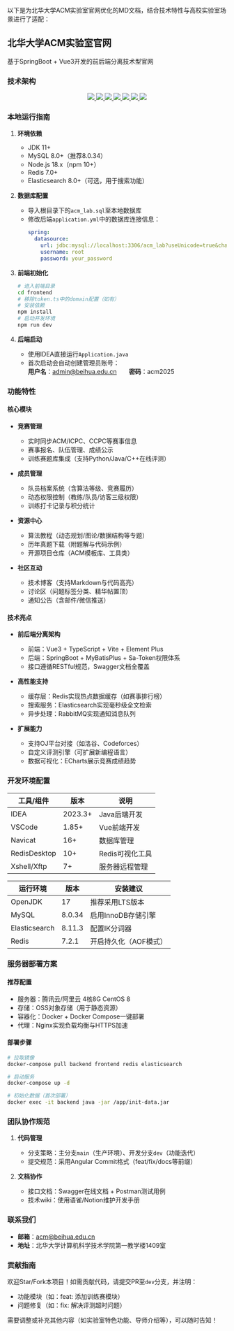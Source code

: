 
以下是为北华大学ACM实验室官网优化的MD文档，结合技术特性与高校实验室场景进行了适配：


## 北华大学ACM实验室官网  
基于SpringBoot + Vue3开发的前后端分离技术型官网  


### 技术架构  
<p align="center">  
  <a target="_blank" href="https://github.com/YourRepository">  
    <img src="https://img.shields.io/badge/JDK-11-green"/>  
    <img src="https://img.shields.io/badge/SpringBoot-3.2.3-green"/>  
    <img src="https://img.shields.io/badge/Vue-3.3.4-green"/>  
    <img src="https://img.shields.io/badge/MySQL-8.0.34-green"/>  
    <img src="https://img.shields.io/badge/MyBatisPlus-4.4.3-green"/>  
    <img src="https://img.shields.io/badge/Redis-7.2.1-green"/>  
    <img src="https://img.shields.io/badge/Elasticsearch-8.11.3-green"/>  
  </a>  
</p>  


### 本地运行指南  
1. **环境依赖**  
   - JDK 11+  
   - MySQL 8.0+（推荐8.0.34）  
   - Node.js 18.x（npm 10+）  
   - Redis 7.0+  
   - Elasticsearch 8.0+（可选，用于搜索功能）  

2. **数据库配置**  
   - 导入根目录下的`acm_lab.sql`至本地数据库  
   - 修改后端`application.yml`中的数据库连接信息：  
     ```yaml  
     spring:  
       datasource:  
         url: jdbc:mysql://localhost:3306/acm_lab?useUnicode=true&characterEncoding=utf8&serverTimezone=Asia/Shanghai  
         username: root  
         password: your_password  
     ```  

3. **前端初始化**  
   ```bash  
   # 进入前端目录  
   cd frontend  
   # 移除token.ts中的domain配置（如有）  
   # 安装依赖  
   npm install  
   # 启动开发环境  
   npm run dev  
   ```  

4. **后端启动**  
   - 使用IDEA直接运行`Application.java`  
   - 首次启动会自动创建管理员账号：  
     **用户名**：admin@beihua.edu.cn  **密码**：acm2025  


### 功能特性  
#### 核心模块  
- **竞赛管理**  
  - 实时同步ACM/ICPC、CCPC等赛事信息  
  - 赛事报名、队伍管理、成绩公示  
  - 训练赛题库集成（支持Python/Java/C++在线评测）  

- **成员管理**  
  - 队员档案系统（含算法等级、竞赛履历）  
  - 动态权限控制（教练/队员/访客三级权限）  
  - 训练打卡记录与积分统计  

- **资源中心**  
  - 算法教程（动态规划/图论/数据结构等专题）  
  - 历年真题下载（附题解与代码示例）  
  - 开源项目仓库（ACM模板库、工具类）  

- **社区互动**  
  - 技术博客（支持Markdown与代码高亮）  
  - 讨论区（问题标签分类、精华帖置顶）  
  - 通知公告（含邮件/微信推送）  

#### 技术亮点  
- **前后端分离架构**  
  - 前端：Vue3 + TypeScript + Vite + Element Plus  
  - 后端：SpringBoot + MyBatisPlus + Sa-Token权限体系  
  - 接口遵循RESTful规范，Swagger文档全覆盖  

- **高性能支持**  
  - 缓存层：Redis实现热点数据缓存（如赛事排行榜）  
  - 搜索服务：Elasticsearch实现毫秒级全文检索  
  - 异步处理：RabbitMQ实现通知消息队列  

- **扩展能力**  
  - 支持OJ平台对接（如洛谷、Codeforces）  
  - 自定义评测引擎（可扩展新编程语言）  
  - 数据可视化：ECharts展示竞赛成绩趋势  


### 开发环境配置  
| 工具/组件        | 版本          | 说明                     |  
|------------------|---------------|--------------------------|  
| IDEA             | 2023.3+       | Java后端开发             |  
| VSCode           | 1.85+         | Vue前端开发              |  
| Navicat          | 16+           | 数据库管理               |  
| RedisDesktop     | 10+           | Redis可视化工具          |  
| Xshell/Xftp      | 7+            | 服务器远程管理           |  

| 运行环境         | 版本          | 安装建议                 |  
|------------------|---------------|--------------------------|  
| OpenJDK          | 17            | 推荐采用LTS版本          |  
| MySQL            | 8.0.34        | 启用InnoDB存储引擎       |  
| Elasticsearch    | 8.11.3        | 配置IK分词器             |  
| Redis            | 7.2.1         | 开启持久化（AOF模式）    |  


### 服务器部署方案  
#### 推荐配置  
- 服务器：腾讯云/阿里云 4核8G CentOS 8  
- 存储：OSS对象存储（用于静态资源）  
- 容器化：Docker + Docker Compose一键部署  
- 代理：Nginx实现负载均衡与HTTPS加速  

#### 部署步骤  
```bash  
# 拉取镜像  
docker-compose pull backend frontend redis elasticsearch  

# 启动服务  
docker-compose up -d  

# 初始化数据（首次部署）  
docker exec -it backend java -jar /app/init-data.jar  
```  


### 团队协作规范  
1. **代码管理**  
   - 分支策略：主分支`main`（生产环境）、开发分支`dev`（功能迭代）  
   - 提交规范：采用Angular Commit格式（feat/fix/docs等前缀）  

2. **文档协作**  
   - 接口文档：Swagger在线文档 + Postman测试用例  
   - 技术wiki：使用语雀/Notion维护开发手册  


### 联系我们  
- **邮箱**：acm@beihua.edu.cn  
- **地址**：北华大学计算机科学技术学院第一教学楼1409室  


### 贡献指南  
欢迎Star/Fork本项目！如需贡献代码，请提交PR至`dev`分支，并注明：  
- 功能模块（如：feat: 添加训练赛模块）  
- 问题修复（如：fix: 解决评测超时问题）  

 

需要调整或补充其他内容（如实验室特色功能、导师介绍等），可以随时告知！
